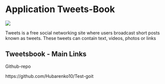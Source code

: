 <h1>Application Tweets-Book</h1>

<img src="https://user-images.githubusercontent.com/103453171/235504968-138f31ea-8d8f-4947-ac0e-b562cd4ab1de.png"></img>

<p>Tweets is a free social networking site where users broadcast short posts known as tweets. These tweets can contain text, videos, photos or links</p>

<h2>Tweetsbook - Main Links</h2>
<p>Github-repo</p><a>https://github.com/Hubarenko10/Test-goit</a> 




